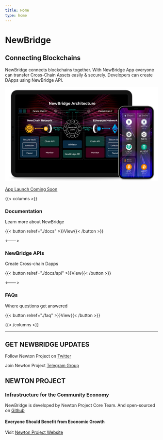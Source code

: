 ```yaml
---
title: Home
type: home
---
```


<div class="banner-s1" id="hyper-jump">
  <h1>New<span>Bridge</span></h1>
  <h2>Connecting Blockchains</h2>
  <p>NewBridge connects blockchains together. With NewBridge App everyone can transfer Cross-Chain Assets easily & securely. Developers can create DApps using NewBridge API.</p>
  <div class="launch-app">
      <img src="home-devices.png" alt="">
      <p>
        <a class="btn" href="#">App Launch Coming Soon</a>
      </p>
  </div>
</div>

<div class="banner-s2">

{{< columns >}}

<i class="nf nf-fa-file_text_o"></i>

### Documentation

Learn more about NewBridge

{{< button relref="./docs" >}}View{{< /button >}}

<--->

<i class="nf nf-fa-code"></i>

### NewBridge APIs

Create Cross-chain Dapps

{{< button relref="./docs/api" >}}View{{< /button >}}

<--->

<i class="nf nf-fa-question_circle_o"></i>

### FAQs

Where questions get answered

{{< button relref="./faq" >}}View{{< /button >}}

{{< /columns >}}

</div>

---

## GET NEWBRIDGE UPDATES

Follow Newton Project on <a href="https://www.twitter.com/newton_project/" rel="noreferrer" target="_blank">Twitter</a>

Join Newton Project <a href="https://www.twitter.com/newton_project/" rel="noreferrer" target="_blank">Telegram Group</a>

## NEWTON PROJECT

### Infrastructure for the Community Economy

NewBridge is developed by Newton Project Core Team. And open-sourced on <a href="https://github.com/newtonproject/newbridge.network" rel="noreferrer" target="_blank">Github</a>

#### Everyone Should Benefit from Economic Growth

Visit [Newton Project Website](https://www.newtonproject.org)
